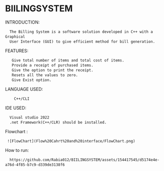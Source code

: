 # BIILINGSYSTEM
INTRODUCTION:

      The Billing System is a software solution developed in C++ with a Graphical
      User Interface (GUI) to give efficient method for bill generation.
  FEATURES:

       Give total number of items and total cost of items.
       Provide a receipt of purchased items.
       Give the option to print the receipt.
       Resets all the values to zero.
       Give Exist option.
  LANGUAGE USED:
  
        C++/CLI 
      
  IDE USED:
  
      Visual studio 2022
      .net Framework(C++/CLR) should be installed.

Flowchart :

     ![FlowChart](Flow%20Cahrt%20and%20interface/FlowChart.png)

How to run:

      https://github.com/Rabia012/BIILINGSYSTEM/assets/154417545/d5174e4e-a76d-4f85-b7c9-d339de3138f6

      
